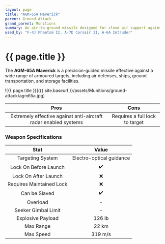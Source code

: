 ```yaml
---
layout: page
title: "AGM-65A Maverick"
parent: Ground-Attack
grand_parent: Munitions
summary: An air-to-ground missile designed for close air support against armoured targets.
used_by: "F-4J Phantom II, A-7D Corsair II, A-6A Intruder"
---
```


# {{ page.title }}

The **AGM-65A Maverick** is a precision-guided missile effective against a wide range of armoured targets, including air defenses, ships, ground transportation, and storage facilities.

![{{ page.title }}]({{ site.baseurl }}/assets/Munitions/ground-attack/agm65a.jpg)

| Pros | Cons |
| :---: | :---: |
| Extremely effective against anti-aircraft radar enabled systems | Requires a full lock to target |

### Weapon Specifications

| Stat | Value |
|:-----:|:-----:|
| Targeting System | Electro-optical guidance |
| Lock On Before Launch | ✔️ |
| Lock On After Launch  | ❌ |
| Requires Maintained Lock  | ❌ |
| Can be Slaved  | ✔️ |
| Overload | - |
| Seeker Gimbal Limit | - |
| Explosive Payload | 126 lb |
| Max Range | 22 km |
| Max Speed | 319 m/s |
